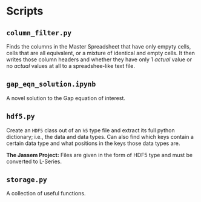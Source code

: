 # Scripts

## `column_filter.py`

Finds the columns in the Master Spreadsheet that have only empyty cells, cells that are all equivalent, or a mixture of identical and empty cells. It then writes those column headers and whether they have only 1 *actual* value or no *actual* values at all to a spreadshee-like text file.

## `gap_eqn_solution.ipynb`

A novel solution to the Gap equation of interest.

## `hdf5.py`

Create an `HDF5` class out of an `h5` type file and extract its full python dictionary; i.e., the data and data types. Can also find which keys contain a certain data type and what positions in the keys those data types are. 

**The Jassem Project:**
Files are given in the form of HDF5 type and must be converted to L-Series.

## `storage.py`

A collection of useful functions.

